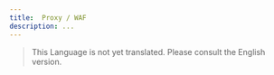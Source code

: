 ```yaml
---
title:  Proxy / WAF
description: ...
---
```


> This Language is not yet translated. Please consult the English version.
